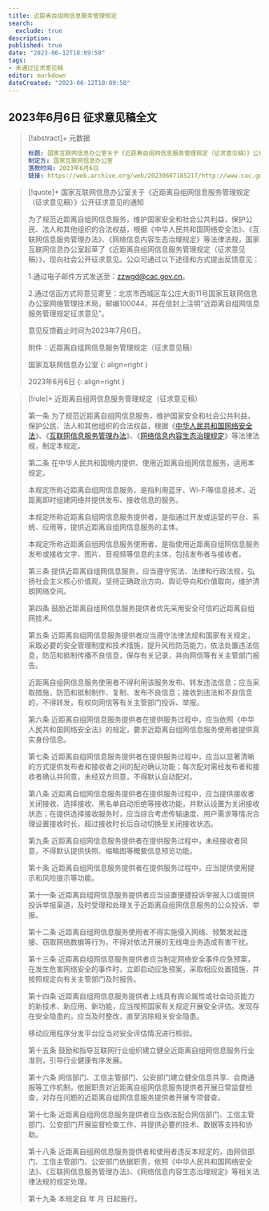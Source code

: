 ```yaml
---
title: 近距离自组网信息服务管理规定
search:
  exclude: true
description:
published: true
date: "2023-06-12T18:09:58"
tags:
- 未通过征求意见稿
editor: markdown
dateCreated: "2023-06-12T18:09:58"
---
```


## 2023年6月6日 征求意见稿全文

> [!abstract]+ 元数据
>
> ```yaml
> 标题: 国家互联网信息办公室关于《近距离自组网信息服务管理规定（征求意见稿）》公开征求意见的通知
> 制定方: 国家互联网信息办公室
> 落款时间: 2023年6月6日
> 链接: https://web.archive.org/web/20230607185217/http://www.cac.gov.cn/2023-06/06/c_1687698272954687.htm
> ```

> [!quote]+ 国家互联网信息办公室关于《近距离自组网信息服务管理规定（征求意见稿）》公开征求意见的通知
>
> 为了规范近距离自组网信息服务，维护国家安全和社会公共利益，保护公民、法人和其他组织的合法权益，根据《中华人民共和国网络安全法》、《互联网信息服务管理办法》、《网络信息内容生态治理规定》等法律法规，国家互联网信息办公室起草了《近距离自组网信息服务管理规定（征求意见稿）》，现向社会公开征求意见。公众可通过以下途径和方式提出反馈意见：
>
> 1.通过电子邮件方式发送至：zzwgd@cac.gov.cn。
>
> 2.通过信函方式将意见寄至：北京市西城区车公庄大街11号国家互联网信息办公室网络管理技术局，邮编100044，并在信封上注明“近距离自组网信息服务管理规定征求意见”。
>
> 意见反馈截止时间为2023年7月6日。
>
> 附件：近距离自组网信息服务管理规定（征求意见稿）
>
> 国家互联网信息办公室
> {: align=right }
>
> 2023年6月6日
> {: align=right }

> [!rule]+ 近距离自组网信息服务管理规定（征求意见稿）
>
> 第一条 为了规范近距离自组网信息服务，维护国家安全和社会公共利益，保护公民、法人和其他组织的合法权益，根据《[中华人民共和国网络安全法](/rule/普通法律/中华人民共和国网络安全法.md)》、《[互联网信息服务管理办法](/rule/国务院/互联网信息服务管理办法.md)》、《[网络信息内容生态治理规定](/rule/国家互联网信息办公室/网络信息内容生态治理规定.md)》等法律法规，制定本规定。
>
> 第二条 在中华人民共和国境内提供、使用近距离自组网信息服务，适用本规定。
>
> 本规定所称近距离自组网信息服务，是指利用蓝牙、Wi-Fi等信息技术，近距离即时组建网络并提供发布、接收信息的服务。
>
> 本规定所称近距离自组网信息服务提供者，是指通过开发或运营的平台、系统、应用等，提供近距离自组网信息服务的主体。
>
> 本规定所称近距离自组网信息服务使用者，是指使用近距离自组网信息服务发布或接收文字、图片、音视频等信息的主体，包括发布者与接收者。
>
> 第三条 提供近距离自组网信息服务，应当遵守宪法、法律和行政法规，弘扬社会主义核心价值观，坚持正确政治方向、舆论导向和价值取向，维护清朗网络空间。
>
> 第四条 鼓励近距离自组网信息服务提供者优先采用安全可信的近距离自组网技术。
>
> 第五条 近距离自组网信息服务提供者应当遵守法律法规和国家有关规定，采取必要的安全管理制度和技术措施，提升风险防范能力，依法处置违法信息，防范和抵制传播不良信息，保存有关记录，并向网信等有关主管部门报告。
>
> 近距离自组网信息服务使用者不得利用该服务发布、转发违法信息；应当采取措施，防范和抵制制作、复制、发布不良信息；接收到违法和不良信息的，不得转发，有权向网信等有关主管部门投诉、举报。
>
> 第六条 近距离自组网信息服务提供者在提供服务过程中，应当依照《中华人民共和国网络安全法》的规定，要求近距离自组网信息服务使用者提供真实身份信息。
>
> 第七条 近距离自组网信息服务提供者在提供服务过程中，应当以显著清晰的方式提供发布者和接收者之间的配对确认功能；每次配对需经发布者和接收者确认并同意，未经双方同意，不得默认自动配对。
>
> 第八条 近距离自组网信息服务提供者在提供服务过程中，应当提供接收者关闭接收、选择接收、黑名单自动拒绝等接收功能，并默认设置为关闭接收状态；在提供选择接收服务时，应当综合考虑传输速度、用户需求等情况合理设置接收时长，超过接收时长后自动切换至关闭接收状态。
>
> 第九条 近距离自组网信息服务提供者在提供服务过程中，未经接收者同意，不得默认提供快照、缩略图等概要信息预览功能。
>
> 第十条 近距离自组网信息服务提供者在提供服务过程中，应当提供使用提示和风险提示等功能。
>
> 第十一条 近距离自组网信息服务提供者应当设置便捷投诉举报入口或提供投诉举报渠道，及时受理和处理关于近距离自组网信息服务的公众投诉、举报。
>
> 第十二条 近距离自组网信息服务使用者不得实施侵入网络、频繁发起连接、窃取网络数据等行为，不得对依法开展的无线电业务造成有害干扰。
>
> 第十三条 近距离自组网信息服务提供者应当制定网络安全事件应急预案，在发生危害网络安全的事件时，立即启动应急预案，采取相应处置措施，并按照规定向有关主管部门及时报告。
>
> 第十四条 近距离自组网信息服务提供者上线具有舆论属性或社会动员能力的新技术、新应用、新功能，应当按照国家有关规定开展安全评估。发现存在安全隐患的，应当及时整改，直至消除相关安全隐患。
>
> 移动应用程序分发平台应当对安全评估情况进行核验。
>
> 第十五条 鼓励和指导互联网行业组织建立健全近距离自组网信息服务行业准则，引导行业健康有序发展。
>
> 第十六条 网信部门、工信主管部门、公安部门建立健全信息共享、会商通报等工作机制，依据职责对近距离自组网信息服务提供者开展日常监督检查，对存在问题的近距离自组网信息服务提供者开展专项督查。
>
> 第十七条 近距离自组网信息服务提供者应当依法配合网信部门、工信主管部门、公安部门开展监督检查工作，并提供必要的技术、数据等支持和协助。
>
> 第十八条 近距离自组网信息服务提供者和使用者违反本规定的，由网信部门、工信主管部门、公安部门依据职责，依照《中华人民共和国网络安全法》、《互联网信息服务管理办法》、《网络信息内容生态治理规定》等相关法律法规的规定处理。
>
> 第十九条 本规定自 年 月 日起施行。
